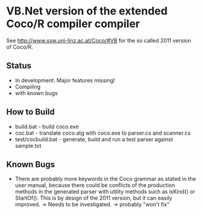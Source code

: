 # VB.Net version of the extended Coco/R compiler compiler

See http://www.ssw.uni-linz.ac.at/Coco/#VB for the
so called 2011 version of Coco/R.

## Status

* In development. Major features missing!
* Compiling
* with known bugs

## How to Build

* build.bat - build coco.exe 
* coc.bat - translate coco.atg with coco.exe to parser.cs and scanner.cs
* test/cocbuild.bat - generate, build and run a test parser against sample.txt


## Known Bugs

* There are probably more keywords in the Coco grammar
  as stated in the user manual, because there could
  be conflicts of the production methods in the generated
  parser with utility methods such as isKind() or 
  StartOf(). This is by design of the 2011 version, but
  it can easily improved. 
  -> Needs to be investigated.
  -> probably "won't fix"
